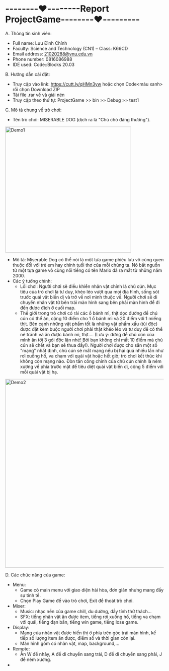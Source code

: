 # --------❤️--------Report ProjectGame--------❤️---------

A. Thông tin sinh viên:
  
  *	Full name: Lưu Đình Chính  
  *	Faculty: Science and Technology (CN1) – Class: K66CD  
  *	Email address: 21020288@vnu.edu.vn  
  *	Phone number: 0816086988  
  *	IDE used: Code::Blocks 20.03
  
B. Hướng dẫn cài đặt:

  * Truy cập vào link: https://cutt.ly/qHMn3yw hoặc chọn Code<màu xanh> rồi chọn Download ZIP
  * Tải file .rar về và giải nén
  * Truy cập theo thứ tự: ProjectGame >> bin >> Debug >> test1

C. Mô tả chung về trò chơi:

  * Tên trò chơi: MISERABLE DOG (dịch ra là "Chú chó đáng thương").
  <img width="400" alt="Demo1" src="https://user-images.githubusercontent.com/96640478/170040667-82866042-3178-4d75-9884-0081f1729cba.png">
   
  * Mô tả: Miserable Dog có thể nói là một tựa game phiêu lưu vô cùng quen thuộc đối với trẻ em hay chính tuổi thơ của mỗi chúng ta. Nó bắt nguồn từ một tựa game vô cùng nổi tiếng có tên Mario đã ra mắt từ những năm 2000.
  * Các ý tưởng chính:
    - Lối chơi: Người chơi sẽ điều khiển nhân vật chính là chú cún. Mục tiêu của trò chơi là tư duy, khéo léo vượt qua mọi địa hình, sống sót trước quái vật biến dị và trở về nơi mình thuộc về. Người chơi sẽ di chuyển nhân vật từ bên trái màn hình sang bên phải màn hình để đi đến được đích ở cuối map. 
    - Thế giới trong trò chơi có rải các ổ bánh mì, thịt dọc đường để chú cún có thể ăn, cộng 10 điểm cho 1 ổ bánh mì và 20 điểm với 1 miếng thịt. Bên cạnh những vật phẩm tốt là những vật phẩm xấu (túi độc) được đặt kèm buộc người chơi phải thật khéo léo và tư duy để có thể né tránh và ăn được bánh mì, thịt.... (Lưu ý: đừng để chú cún của mình ăn tới 3 gói độc lận nhé! Bởi bạn không chỉ mất 10 điểm mà chú cún sẽ chết và bạn sẽ thua đấy!). Người chơi được cho sẵn một số "mạng" nhất định, chú cún sẽ mất mạng nếu bị hại quá nhiều lần như rơi xuống hố, va chạm với quái vật hoặc hết giờ; trò chơi kết thúc khi không còn mạng nào. Đòn tấn công chính của chú cún chính là ném xương về phía trước mặt để tiêu diệt quái vật biến dị, cộng 5 điểm với mỗi quái vật bị hạ.
<img width="600" alt="Demo2" src="https://user-images.githubusercontent.com/96640478/170085256-dc44cedf-e279-4eb3-9f98-7f33ecfc54b2.png">


D. Các chức năng của game:

  * Menu:
    - Game có main menu với giao diện hài hòa, đơn giản nhưng mang đầy sự tinh tế.
    - Chọn Play Game để vào trò chơi, Exit để thoát trò chơi.
  * Mixer:
    - Music: nhạc nền của game chill, du dường, đầy tính thử thách...
    - SFX: tiếng nhân vật ăn được item, tiếng rơi xuống hố, tiếng va chạm với quái, tiếng đạn bắn, tiếng win game, tiếng lose game.
  * Display:
    - Mạng của nhân vật được hiển thị ở phía trên góc trái màn hình, kế tiếp số lượng item ăn được, điểm số và thời gian còn lại.
    - Màn hình gồm có nhân vật, map, background,...
  * Remote:
    - Ấn W để nhảy, A để di chuyển sang trái, D để di chuyển sang phải, J để ném xương.
  *


